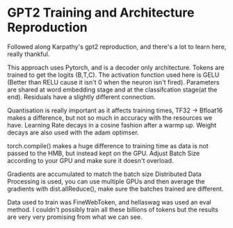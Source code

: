<h1>GPT2 Training and Architecture Reproduction</h1>

Followed along Karpathy's gpt2 reproduction, and there's a lot to learn here, really thankful. 

This approach uses Pytorch, and is a decoder only architecture. Tokens are trained to get the logits (B,T,C). 
The activation function used here is GELU (Better than RELU cause it isn't 0 when the neuron isn't fired).
Parameters are shared at word embedding stage and at the classifcation stage(at the end).
Residuals have a slightly different connection.

Quantisation is really important as it affects training times, TF32 -> Bfloat16 makes a difference, but not so much in accuracy with the resources we have. 
Learning Rate decays in a cosine fashion after a warmp up. Weight decays are also used with the adam optimser. 

torch.compile() makes a huge difference to training time as data is not passed to the HMB, but instead kept on the GPU.
Adjust Batch Size according to your GPU and make sure it doesn't overload. 

Gradients are accumulated to match the batch size
Distributed Data Processing is used, you can use multiple GPUs and then average the gradients with dist.allReduce(), make sure the batches trained are different.

Data used to train was FineWebToken, and hellaswag was used an eval method. I couldn't possibly train all these billions of tokens but the results are very very promising from what we can see. 
